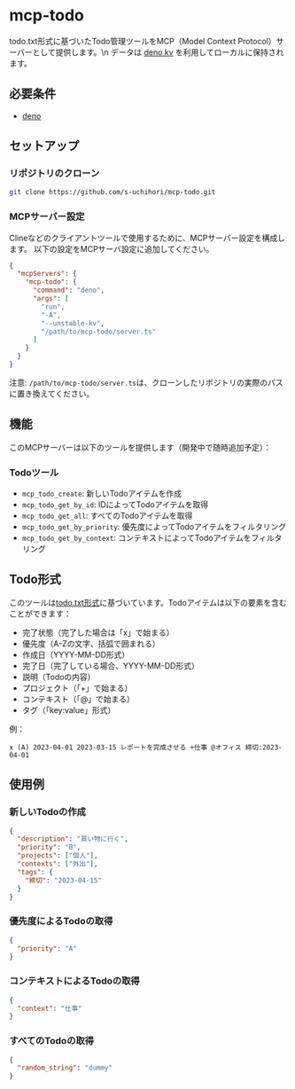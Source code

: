 # mcp-todo

todo.txt形式に基づいたTodo管理ツールをMCP（Model Context
Protocol）サーバーとして提供します。\n データは
[deno kv](https://docs.deno.com/deploy/kv/manual/)
を利用してローカルに保持されます。

## 必要条件

- [deno](https://deno.com/)

## セットアップ

### リポジトリのクローン

```bash
git clone https://github.com/s-uchihori/mcp-todo.git
```

### MCPサーバー設定

Clineなどのクライアントツールで使用するために、MCPサーバー設定を構成します。
以下の設定をMCPサーバ設定に追加してください。

```json
{
  "mcpServers": {
    "mcp-todo": {
      "command": "deno",
      "args": [
        "run",
        "-A",
        "--unstable-kv",
        "/path/to/mcp-todo/server.ts"
      ]
    }
  }
}
```

注意:
`/path/to/mcp-todo/server.ts`は、クローンしたリポジトリの実際のパスに置き換えてください。

## 機能

このMCPサーバーは以下のツールを提供します（開発中で随時追加予定）：

### Todoツール

- `mcp_todo_create`: 新しいTodoアイテムを作成
- `mcp_todo_get_by_id`: IDによってTodoアイテムを取得
- `mcp_todo_get_all`: すべてのTodoアイテムを取得
- `mcp_todo_get_by_priority`: 優先度によってTodoアイテムをフィルタリング
- `mcp_todo_get_by_context`: コンテキストによってTodoアイテムをフィルタリング

## Todo形式

このツールは[todo.txt形式](https://github.com/todotxt/todo.txt)に基づいています。Todoアイテムは以下の要素を含むことができます：

- 完了状態（完了した場合は「x」で始まる）
- 優先度（A-Zの文字、括弧で囲まれる）
- 作成日（YYYY-MM-DD形式）
- 完了日（完了している場合、YYYY-MM-DD形式）
- 説明（Todoの内容）
- プロジェクト（「+」で始まる）
- コンテキスト（「@」で始まる）
- タグ（「key:value」形式）

例：

```
x (A) 2023-04-01 2023-03-15 レポートを完成させる +仕事 @オフィス 締切:2023-04-01
```

## 使用例

### 新しいTodoの作成

```json
{
  "description": "買い物に行く",
  "priority": "B",
  "projects": ["個人"],
  "contexts": ["外出"],
  "tags": {
    "締切": "2023-04-15"
  }
}
```

### 優先度によるTodoの取得

```json
{
  "priority": "A"
}
```

### コンテキストによるTodoの取得

```json
{
  "context": "仕事"
}
```

### すべてのTodoの取得

```json
{
  "random_string": "dummy"
}
```
